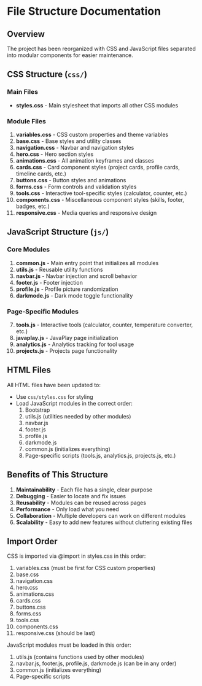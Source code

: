 # File Structure Documentation

## Overview
The project has been reorganized with CSS and JavaScript files separated into modular components for easier maintenance.

## CSS Structure (`css/`)

### Main Files
- **styles.css** - Main stylesheet that imports all other CSS modules

### Module Files
1. **variables.css** - CSS custom properties and theme variables
2. **base.css** - Base styles and utility classes
3. **navigation.css** - Navbar and navigation styles
4. **hero.css** - Hero section styles
5. **animations.css** - All animation keyframes and classes
6. **cards.css** - Card component styles (project cards, profile cards, timeline cards, etc.)
7. **buttons.css** - Button styles and animations
8. **forms.css** - Form controls and validation styles
9. **tools.css** - Interactive tool-specific styles (calculator, counter, etc.)
10. **components.css** - Miscellaneous component styles (skills, footer, badges, etc.)
11. **responsive.css** - Media queries and responsive design

## JavaScript Structure (`js/`)

### Core Modules
1. **common.js** - Main entry point that initializes all modules
2. **utils.js** - Reusable utility functions
3. **navbar.js** - Navbar injection and scroll behavior
4. **footer.js** - Footer injection
5. **profile.js** - Profile picture randomization
6. **darkmode.js** - Dark mode toggle functionality

### Page-Specific Modules
7. **tools.js** - Interactive tools (calculator, counter, temperature converter, etc.)
8. **javaplay.js** - JavaPlay page initialization
9. **analytics.js** - Analytics tracking for tool usage
10. **projects.js** - Projects page functionality

## HTML Files

All HTML files have been updated to:
- Use `css/styles.css` for styling
- Load JavaScript modules in the correct order:
  1. Bootstrap
  2. utils.js (utilities needed by other modules)
  3. navbar.js
  4. footer.js
  5. profile.js
  6. darkmode.js
  7. common.js (initializes everything)
  8. Page-specific scripts (tools.js, analytics.js, projects.js, etc.)

## Benefits of This Structure

1. **Maintainability** - Each file has a single, clear purpose
2. **Debugging** - Easier to locate and fix issues
3. **Reusability** - Modules can be reused across pages
4. **Performance** - Only load what you need
5. **Collaboration** - Multiple developers can work on different modules
6. **Scalability** - Easy to add new features without cluttering existing files

## Import Order

CSS is imported via @import in styles.css in this order:
1. variables.css (must be first for CSS custom properties)
2. base.css
3. navigation.css
4. hero.css
5. animations.css
6. cards.css
7. buttons.css
8. forms.css
9. tools.css
10. components.css
11. responsive.css (should be last)

JavaScript modules must be loaded in this order:
1. utils.js (contains functions used by other modules)
2. navbar.js, footer.js, profile.js, darkmode.js (can be in any order)
3. common.js (initializes everything)
4. Page-specific scripts
